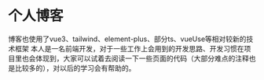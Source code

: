 # 个人博客
博客也使用了vue3、tailwind、element-plus、部分ts、vueUse等相对较新的技术框架
本人是一名前端开发，对于一些工作上会用到的开发思路、开发习惯在项目里也会体现到，大家可以试着去阅读一下一些页面的代码（大部分难点的注释也是比较多的），对以后的学习会有帮助的。
